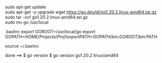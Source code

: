 sudo apt-get update  
sudo apt-get -y upgrade
wget  https://go.dev/dl/go1.20.2.linux-amd64.tar.gz
sudo tar -xvf go1.20.2.linux-amd64.tar.gz  
sudo mv go /usr/local  


.bashrc
export GOROOT=/usr/local/go 
export GOPATH=$HOME/Projects/Proj1 
export PATH=$GOPATH/bin:$GOROOT/bin:$PATH 

source ~/.bashrc


done ==> 
$ go version
$ go version go1.20.2 linux/amd64

